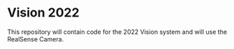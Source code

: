# Vision 2022

This repository will contain code for the 2022 Vision system and will use the RealSense Camera.
